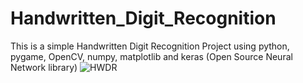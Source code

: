 # Handwritten_Digit_Recognition
This is a simple Handwritten Digit Recognition Project using python, pygame, OpenCV, numpy, matplotlib and keras (Open Source Neural Network library)
![HWDR](https://user-images.githubusercontent.com/101034649/213906728-186f7c3d-9c15-4553-88ba-0011e5462ff4.png)
